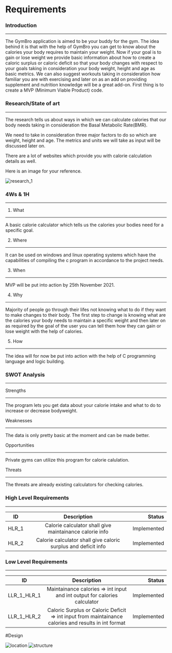 #  **Requirements**

### **Introduction**
<hr>
The GymBro application is aimed to be your buddy for the gym. The idea behind it is that with the help of GymBro you can get to know about the calories your body requires to maintain your weight. Now if your goal is to gain or lose weight we provide basic information about how to create a caloric surplus or caloric deficit so that your body changes with respect to your goals taking in consideration your body weight, height and age as basic metrics. We can also suggest workouts taking in consideration how familiar you are with exercising and later on as an add on providing supplement and nutrition knowledge will be a great add-on. First thing is to create a MVP (Minimum Viable Product) code.

### **Research/State of art**
<hr>
The research tells us about ways in which we can calculate calories that our body needs taking in consideration the Basal Metabolic Rate(BMR).

We need to take in consideration three major factors to do so which are weight, height and age. The metrics and units we will take as input will be discussed later on.

There are a lot of websites which provide you with calorie calculation details as well.

Here is an image for your reference.

![research_1](https://user-images.githubusercontent.com/63052065/143007419-592d921d-fde1-47a0-b3e8-24bc45ea1f77.png)


### **4Ws &amp; 1H**
<hr>

1. What
<hr> 

A basic calorie calculator which tells us the calories your bodies need for a specific goal.

 2. Where
<hr>

It can be used on windows and linux operating systems which have the capabilities of compiling the c program in accordance to the project  needs.

 3. When
<hr>

MVP will be put into action by 25th  November 2021.

4. Why
<hr>

Majority of people go through their lifes not knowing what to do if they want to make changes to their body. The first step to change is knowing what are the calories your body needs to maintain a specific weight and then later on as required by the goal of the user you can tell them how they can gain or lose weight with the help of calories.

5. How
<hr>

The idea will for now be put into action with the help of C programming language and logic building.

### **SWOT Analysis**
<hr>

Strengths
<hr>

The program lets you get data about your calorie intake and what to do to increase or decrease bodyweight.

Weaknesses
<hr>

The data is only pretty basic at the  moment and can be made better.

Opportunities
<hr>

Private gyms can utilize this program for calorie calulation.

Threats
<hr>
The threats are already existing calculators for checking calories.

### __High Level Requirements__
<hr>

| ID            | Description   | Status  |
| ------------- |:-------------:| -------:|
| HLR_1         | Calorie calculator shall give maintainance calorie info| Implemented |
| HLR_2         | Calorie calculator shall give caloric surplus and deficit info | Implemented    |


### **Low Level Requirements**
<hr>

| ID            | Description   | Status  |
| ------------- |:-------------:| -------:|
| LLR_1_HLR_1         | Maintainance calories => int input and int output for calories calculator | Implemented |
| LLR_1_HLR_2       |Caloric Surplus or Caloric Deficit => int input from maintainance calories and results in int format | Implemented    |


#Design

![location](https://user-images.githubusercontent.com/63052065/143462067-04c9b6ed-8758-469d-8dcc-eb1f30f57850.jpg)
![structure](https://user-images.githubusercontent.com/63052065/143462080-aa6e34f9-577e-4103-b100-95995de51854.jpg)

